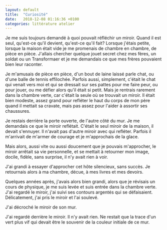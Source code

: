 ```yaml
---
layout: default
title:  "Curiosité"
date:   2018-12-08 01:16:36 +0100
categories: littérature atelier
---
```

Je me suis toujours demandé à quoi pouvait réfléchir un miroir. Quand il est seul, qu'est-ce qu'il devient, qu'est-ce qu'il fait? Lorsque j'étais petite, lorsque la maison était vide je me promenais de chambre en chambre, de pièce en pièce. J'allais chercher quelque jouet secret chez mes fères, un soldat ou un Transformaer et je me demandais ce que mes frères pouvaient bien leur raconter.

Je m'amusais de pièce en pièce, d'un bout de laine laissé parle chat, ou d'une balle de tennis effilochée. Parfois aussi, simplement, c'était le chat qui venait vers moi et qui se dressait sur ses pattes pour me faire peur, ou pour jouer, ou me défier alors qu'il était si petit.
Mais je rentrais rarement dans la chambre verte, car c'était la seule où se trouvait un miroir. Il était bien modeste, assez grand pour refléter le haut du corps de mon père quand il mettait sa cravate, mais pas assez pour l'aider à assortir ses chaussures.

Je restais derrière la porte ouverte, de l'autre côté du mur. Je me demandais ce que le miroir reflétait. C'était le seul miroir de la maison, il devait s'ennuyer. Il n'avait pas d'autre miroir avec qui refléter. Parfois il m'arrivait de m'armer de courage et je m'approchais de la glace.

Mais alors, aussi vite ou aussi doucement que je pouvais m'approcher, le miroir arrêtait sa vie personnelle, et se mettait à retourner mon image, docile, fidèle, sans surprise, il n'y avait rien à voir.

J'ai grandi à essayer d'approcher cet hôte silencieux, sans succès. Je retournais alors à ma chambre, décue, à mes livres et mes devoirs.

Quelques années après, j'avais alors bien grandi, alors que je révisais un cours de physique, je me suis levée et suis entrée dans la chambre verte. J'ai regardé le miroir, j'ai suivi ses contours argentés qui se défaisaient. Délicatement, j'ai pris le miroir et l'ai soulevé.

J'ai décroché le miroir de son mur.

J'ai regardé derrière le miroir. Il n'y avait rien. Ne restait que la trace d'un vert plus vif qui devait être le souvenir de la couleur initiale de ce mur.

